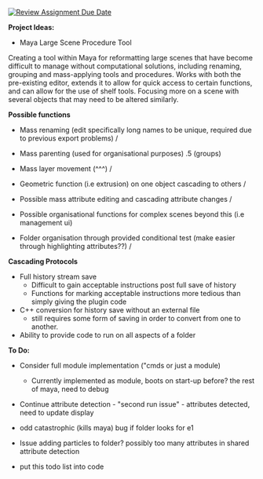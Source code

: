 [![Review Assignment Due Date](https://classroom.github.com/assets/deadline-readme-button-22041afd0340ce965d47ae6ef1cefeee28c7c493a6346c4f15d667ab976d596c.svg)](https://classroom.github.com/a/Tn7g_Mhz)

__**Project Ideas:**__

- Maya Large Scene Procedure Tool

Creating a tool within Maya for reformatting large scenes that have become difficult to manage without computational solutions, including renaming, grouping and mass-applying tools and procedures. Works with both the pre-existing editor, extends it to allow for quick access to certain functions, and can allow for the use of shelf tools. Focusing more on a scene with several objects that may need to be altered similarly.

__**Possible functions**__

- Mass renaming (edit specifically long names to be unique, required due to previous export problems) /

- Mass parenting (used for organisational purposes) .5 (groups)

- Mass layer movement (^^^) /

- Geometric function (i.e extrusion) on one object cascading to others / 

- Possible mass attribute editing and cascading attribute changes /

- Possible organisational functions for complex scenes beyond this (i.e management ui)

- Folder organisation through provided conditional test (make easier through highlighting attributes??) /


__**Cascading Protocols**__

- Full history stream save
    -   Difficult to gain acceptable instructions post full save of history
    -   Functions for marking acceptable instructions more tedious than simply giving the plugin code
- C++ conversion for history save without an external file
    - still requires some form of saving in order to convert from one to another.
- Ability to provide code to run on all aspects of a folder

__**To Do:**__

- Consider full module implementation ("cmds or just a module)
    - Currently implemented as module, boots on start-up before? the rest of maya, need to debug

- Continue attribute detection
      - "second run issue"
      -  attributes detected, need to update display
  
- odd catastrophic (kills maya) bug if folder looks for e1

- Issue adding particles to folder? possibly too many attributes in shared attribute detection

- put this todo list into code
